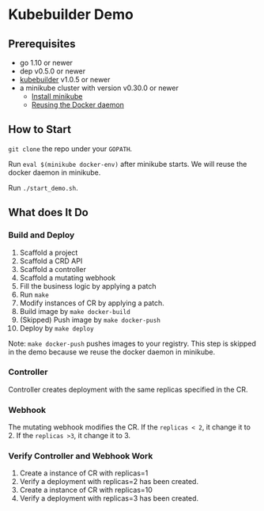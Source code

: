 # Kubebuilder Demo

## Prerequisites

- go 1.10 or newer
- dep v0.5.0 or newer
- [kubebuilder](https://github.com/kubernetes-sigs/kubebuilder#installalation) v1.0.5 or newer
- a minikube cluster with version v0.30.0 or newer
  - [Install minikube](https://kubernetes.io/docs/tasks/tools/install-minikube/)
  - [Reusing the Docker daemon](https://kubernetes.io/docs/setup/minikube/#reusing-the-docker-daemon)

## How to Start

`git clone` the repo under your `GOPATH`.

Run `eval $(minikube docker-env)` after minikube starts.
We will reuse the docker daemon in minikube.

Run `./start_demo.sh`.

## What does It Do

### Build and Deploy

1) Scaffold a project
1) Scaffold a CRD API
1) Scaffold a controller
1) Scaffold a mutating webhook
1) Fill the business logic by applying a patch
1) Run `make`
1) Modify instances of CR by applying a patch.
1) Build image by `make docker-build`
1) (Skipped) Push image by `make docker-push`
1) Deploy by `make deploy`

Note: `make docker-push` pushes images to your registry.
This step is skipped in the demo because we reuse the docker daemon in minikube.

### Controller

Controller creates deployment with the same replicas specified in the CR.

### Webhook

The mutating webhook modifies the CR.
If the `replicas < 2`, it change it to 2.
If the `replicas >3`, it change it to 3.

### Verify Controller and Webhook Work

1) Create a instance of CR with replicas=1
1) Verify a deployment with replicas=2 has been created.
1) Create a instance of CR with replicas=10
1) Verify a deployment with replicas=3 has been created.
